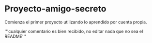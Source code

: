 <h1>Proyecto-amigo-secreto</h1>

Comienza el primer proyecto utilizando lo aprendido por cuenta propia. 

'''cualquier comentario es bien recibido, no editar nada que no sea el README'''

